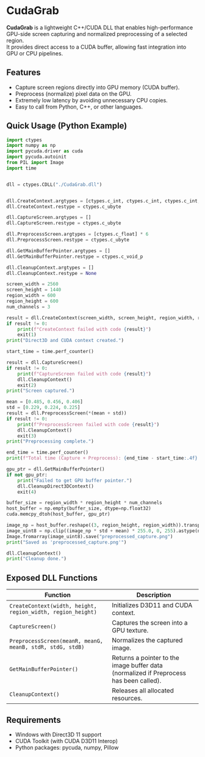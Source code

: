 # CudaGrab

**CudaGrab** is a lightweight C++/CUDA DLL that enables high-performance GPU-side screen capturing and normalized preprocessing of a selected region.  
It provides direct access to a CUDA buffer, allowing fast integration into GPU or CPU pipelines.

## Features
- Capture screen regions directly into GPU memory (CUDA buffer).
- Preprocess (normalize) pixel data on the GPU.
- Extremely low latency by avoiding unnecessary CPU copies.
- Easy to call from Python, C++, or other languages.

## Quick Usage (Python Example)

```python
import ctypes
import numpy as np
import pycuda.driver as cuda
import pycuda.autoinit
from PIL import Image
import time


dll = ctypes.CDLL("./CudaGrab.dll")


dll.CreateContext.argtypes = [ctypes.c_int, ctypes.c_int, ctypes.c_int, ctypes.c_int]
dll.CreateContext.restype = ctypes.c_ubyte

dll.CaptureScreen.argtypes = []
dll.CaptureScreen.restype = ctypes.c_ubyte

dll.PreprocessScreen.argtypes = [ctypes.c_float] * 6
dll.PreprocessScreen.restype = ctypes.c_ubyte

dll.GetMainBufferPointer.argtypes = []
dll.GetMainBufferPointer.restype = ctypes.c_void_p

dll.CleanupContext.argtypes = []
dll.CleanupContext.restype = None

screen_width = 2560
screen_height = 1440
region_width = 600
region_height = 600
num_channels = 3

result = dll.CreateContext(screen_width, screen_height, region_width, region_height)
if result != 0:
    print(f"CreateContext failed with code {result}")
    exit(1)
print("Direct3D and CUDA context created.")

start_time = time.perf_counter()

result = dll.CaptureScreen()
if result != 0:
    print(f"CaptureScreen failed with code {result}")
    dll.CleanupContext()
    exit(2)
print("Screen captured.")

mean = [0.485, 0.456, 0.406]
std = [0.229, 0.224, 0.225]
result = dll.PreprocessScreen(*(mean + std))
if result != 0:
    print(f"PreprocessScreen failed with code {result}")
    dll.CleanupContext()
    exit(3)
print("Preprocessing complete.")

end_time = time.perf_counter()
print(f"Total time (Capture + Preprocess): {end_time - start_time:.4f} seconds")

gpu_ptr = dll.GetMainBufferPointer()
if not gpu_ptr:
    print("Failed to get GPU buffer pointer.")
    dll.CleanupDirect3DContext()
    exit(4)

buffer_size = region_width * region_height * num_channels
host_buffer = np.empty(buffer_size, dtype=np.float32)
cuda.memcpy_dtoh(host_buffer, gpu_ptr)

image_np = host_buffer.reshape((3, region_height, region_width)).transpose(1, 2, 0)
image_uint8 = np.clip((image_np * std + mean) * 255.0, 0, 255).astype(np.uint8)
Image.fromarray(image_uint8).save("preprocessed_capture.png")
print("Saved as 'preprocessed_capture.png'")

dll.CleanupContext()
print("Cleanup done.")
```

## Exposed DLL Functions

| Function | Description |
| -------- | ----------- |
| `CreateContext(width, height, region_width, region_height)` | Initializes D3D11 and CUDA context. |
| `CaptureScreen()` | Captures the screen into a GPU texture. |
| `PreprocessScreen(meanR, meanG, meanB, stdR, stdG, stdB)` | Normalizes the captured image. |
| `GetMainBufferPointer()` | Returns a pointer to the image buffer data (normalized if Preprocess has been called). |
| `CleanupContext()` | Releases all allocated resources. |

## Requirements
- Windows with Direct3D 11 support
- CUDA Toolkit (with CUDA D3D11 Interop)
- Python packages: pycuda, numpy, Pillow
